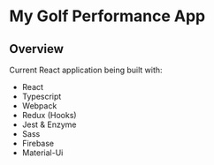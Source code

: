# My Golf Performance App

## Overview

Current React application being built with:

- React
- Typescript
- Webpack
- Redux (Hooks)
- Jest & Enzyme
- Sass
- Firebase
- Material-Ui
